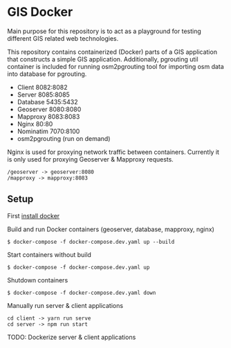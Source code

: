 # GIS Docker

Main purpose for this repository is to act as a playground for testing different GIS related web technologies.

This repository contains containerized (Docker) parts of a GIS application that constructs a simple GIS application. 
Additionally, pgrouting util container is included for running osm2pgrouting tool for importing osm data into database for pgrouting.

- Client 8082:8082
- Server 8085:8085
- Database 5435:5432
- Geoserver 8080:8080
- Mapproxy 8083:8083
- Nginx 80:80
- Nominatim 7070:8100
- osm2pgrouting (run on demand)

Nginx is used for proxying network traffic between containers. Currently it is only used for proxying Geoserver & Mapproxy requests.

```
/geoserver -> geoserver:8080
/mapproxy -> mapproxy:8083
```

## Setup

First [install docker](https://docs.docker.com/compose/install/)

Build and run Docker containers (geoserver, database, mapproxy, nginx)

```
$ docker-compose -f docker-compose.dev.yaml up --build
```

Start containers without build

```
$ docker-compose -f docker-compose.dev.yaml up
```

Shutdown containers

```
$ docker-compose -f docker-compose.dev.yaml down
```

Manually run server & client applications

```
cd client -> yarn run serve
cd server -> npm run start
```

TODO: Dockerize server & client applications
